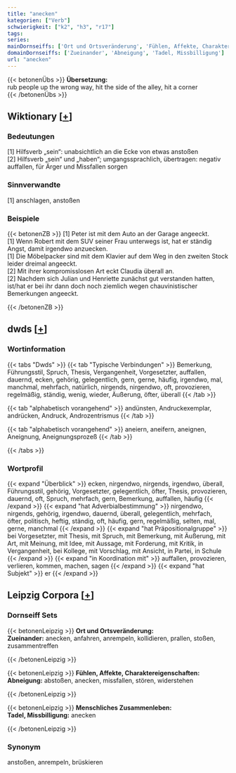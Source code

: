 ```yaml
---
title: "anecken"
kategorien: ["Verb"]
schwierigkeit: ["k2", "h3", "r17"]
tags:
series:
mainDornseiffs: ['Ort und Ortsveränderung', 'Fühlen, Affekte, Charaktereigenschaften', 'Menschliches Zusammenleben']
domainDornseiffs: ['Zueinander', 'Abneigung', 'Tadel, Missbilligung']
url: "anecken"
---
```


{{< betonenÜbs >}}
**Übersetzung:**  
rub people up the wrong way, hit the side of the alley, hit  a corner  
{{< /betonenÜbs >}}

## Wiktionary [[+](https://de.wiktionary.org/wiki/anecken)]

### Bedeutungen
[1] Hilfsverb „sein“: unabsichtlich an die Ecke von etwas anstoßen  
[2] Hilfsverb „sein“ und „haben“; umgangssprachlich, übertragen: negativ auffallen, für Ärger und Missfallen sorgen  

### Sinnverwandte
[1] anschlagen, anstoßen  

### Beispiele
{{< betonenZB >}}
[1] Peter ist mit dem Auto an der Garage angeeckt.  
[1] Wenn Robert mit dem SUV seiner Frau unterwegs ist, hat er ständig Angst, damit irgendwo anzuecken.  
[1] Die Möbelpacker sind mit dem Klavier auf dem Weg in den zweiten Stock leider dreimal angeeckt.  
[2] Mit ihrer kompromisslosen Art eckt Claudia überall an.  
[2] Nachdem sich Julian und Henriette zunächst gut verstanden hatten, ist/hat er bei ihr dann doch noch ziemlich wegen chauvinistischer Bemerkungen angeeckt.  

{{< /betonenZB >}}


## dwds [[+](https://www.dwds.de/wb/anecken)]

### Wortinformation
{{< tabs "Dwds" >}}
{{< tab "Typische Verbindungen" >}}
Bemerkung, Führungsstil, Spruch, Thesis, Vergangenheit, Vorgesetzter, auffallen, dauernd, ecken, gehörig, gelegentlich, gern, gerne, häufig, irgendwo, mal, manchmal, mehrfach, natürlich, nirgends, nirgendwo, oft, provozieren, regelmäßig, ständig, wenig, wieder, Äußerung, öfter, überall
{{< /tab >}}

{{< tab "alphabetisch vorangehend" >}}
andünsten, Andruckexemplar, andrücken, Andruck, Androzentrismus
{{< /tab >}}

{{< tab "alphabetisch vorangehend" >}}
aneiern, aneifern, aneignen, Aneignung, Aneignungsprozeß
{{< /tab >}}

{{< /tabs >}}

### Wortprofil
{{< expand "Überblick" >}} ecken, nirgendwo, nirgends, irgendwo, überall, Führungsstil, gehörig, Vorgesetzter, gelegentlich, öfter, Thesis, provozieren, dauernd, oft, Spruch, mehrfach, gern, Bemerkung, auffallen, häufig {{< /expand >}}
{{< expand "hat Adverbialbestimmung" >}} nirgendwo, nirgends, gehörig, irgendwo, dauernd, überall, gelegentlich, mehrfach, öfter, politisch, heftig, ständig, oft, häufig, gern, regelmäßig, selten, mal, gerne, manchmal {{< /expand >}}
{{< expand "hat Präpositionalgruppe" >}} bei Vorgesetzter, mit Thesis, mit Spruch, mit Bemerkung, mit Äußerung, mit Art, mit Meinung, mit Idee, mit Aussage, mit Forderung, mit Kritik, in Vergangenheit, bei Kollege, mit Vorschlag, mit Ansicht, in Partei, in Schule {{< /expand >}}
{{< expand "in Koordination mit" >}} auffallen, provozieren, verlieren, kommen, machen, sagen {{< /expand >}}
{{< expand "hat Subjekt" >}} er {{< /expand >}}

## Leipzig Corpora [[+](https://corpora.uni-leipzig.de/en/res?word=anecken&corpusId=deu_newscrawl-public_2018)]

### Dornseiff Sets
{{< betonenLeipzig >}}
**Ort und Ortsveränderung:**  
**Zueinander:** anecken, anfahren, anrempeln, kollidieren, prallen, stoßen, zusammentreffen  

{{< /betonenLeipzig >}}


{{< betonenLeipzig >}}
**Fühlen, Affekte, Charaktereigenschaften:**  
**Abneigung:** abstoßen, anecken, missfallen, stören, widerstehen  

{{< /betonenLeipzig >}}


{{< betonenLeipzig >}}
**Menschliches Zusammenleben:**  
**Tadel, Missbilligung:** anecken  

{{< /betonenLeipzig >}}

### Synonym
anstoßen, anrempeln, brüskieren

